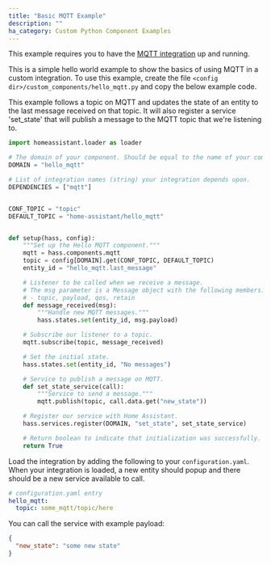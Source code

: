 ```yaml
---
title: "Basic MQTT Example"
description: ""
ha_category: Custom Python Component Examples
---
```


<div class='note'>

This example requires you to have the [MQTT integration](/integrations/mqtt/) up and running.

</div>

This is a simple hello world example to show the basics of using MQTT in a custom integration. To use this example, create the file `<config dir>/custom_components/hello_mqtt.py` and copy the below example code.

This example follows a topic on MQTT and updates the state of an entity to the last message received on that topic. It will also register a service 'set_state' that will publish a message to the MQTT topic that we're listening to.

```python
import homeassistant.loader as loader

# The domain of your component. Should be equal to the name of your component.
DOMAIN = "hello_mqtt"

# List of integration names (string) your integration depends upon.
DEPENDENCIES = ["mqtt"]


CONF_TOPIC = "topic"
DEFAULT_TOPIC = "home-assistant/hello_mqtt"


def setup(hass, config):
    """Set up the Hello MQTT component."""
    mqtt = hass.components.mqtt
    topic = config[DOMAIN].get(CONF_TOPIC, DEFAULT_TOPIC)
    entity_id = "hello_mqtt.last_message"

    # Listener to be called when we receive a message.
    # The msg parameter is a Message object with the following members:
    # - topic, payload, qos, retain
    def message_received(msg):
        """Handle new MQTT messages."""
        hass.states.set(entity_id, msg.payload)

    # Subscribe our listener to a topic.
    mqtt.subscribe(topic, message_received)

    # Set the initial state.
    hass.states.set(entity_id, "No messages")

    # Service to publish a message on MQTT.
    def set_state_service(call):
        """Service to send a message."""
        mqtt.publish(topic, call.data.get("new_state"))

    # Register our service with Home Assistant.
    hass.services.register(DOMAIN, "set_state", set_state_service)

    # Return boolean to indicate that initialization was successfully.
    return True
```

Load the integration by adding the following to your `configuration.yaml`. When your integration is loaded, a new entity should popup and there should be a new service available to call.

```yaml
# configuration.yaml entry
hello_mqtt:
  topic: some_mqtt/topic/here
```

You can call the service with example payload:

```json
{
  "new_state": "some new state"
}
```
